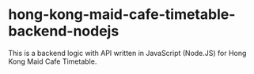 # hong-kong-maid-cafe-timetable-backend-nodejs
This is a backend logic with API written in JavaScript (Node.JS) for Hong Kong Maid Cafe Timetable. 
